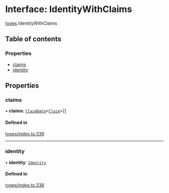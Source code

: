 # Interface: IdentityWithClaims

[types](../wiki/types).IdentityWithClaims

## Table of contents

### Properties

- [claims](../wiki/types.IdentityWithClaims#claims)
- [identity](../wiki/types.IdentityWithClaims#identity)

## Properties

### claims

• **claims**: [`ClaimData`](../wiki/types.ClaimData)<[`Claim`](../wiki/types#claim)\>[]

#### Defined in

[types/index.ts:339](https://github.com/PolymeshAssociation/polymesh-sdk/blob/07b115c8/src/types/index.ts#L339)

___

### identity

• **identity**: [`Identity`](../wiki/api.entities.Identity.Identity)

#### Defined in

[types/index.ts:338](https://github.com/PolymeshAssociation/polymesh-sdk/blob/07b115c8/src/types/index.ts#L338)
